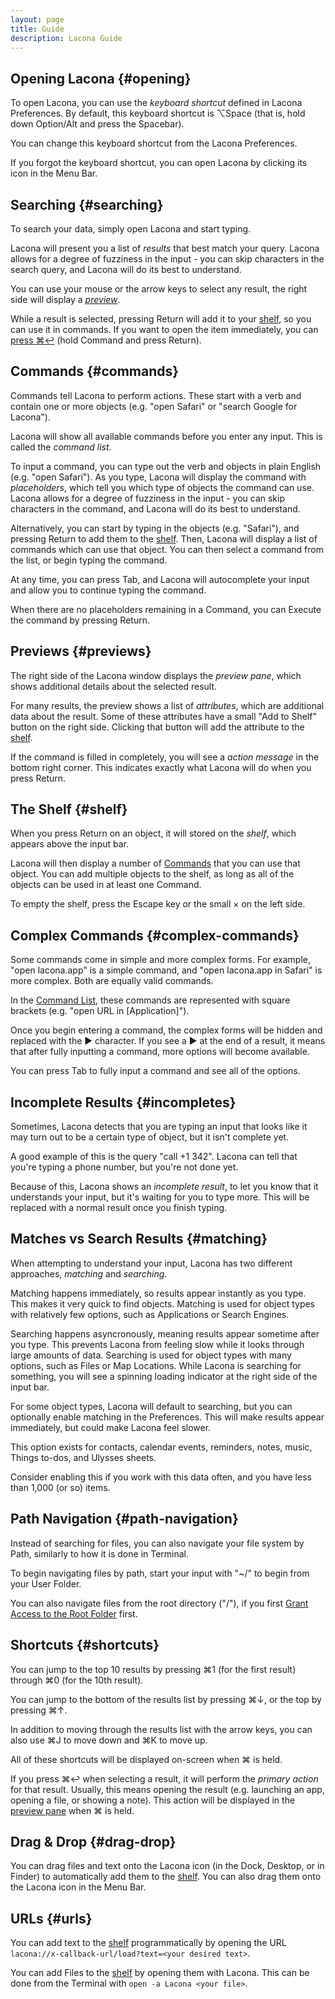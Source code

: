 ```yaml
---
layout: page
title: Guide
description: Lacona Guide
---
```


## Opening Lacona {#opening}

To open Lacona, you can use the *keyboard shortcut* defined in Lacona Preferences. By default, this keyboard shortcut is ⌥Space (that is, hold down Option/Alt and press the Spacebar).

You can change this keyboard shortcut from the Lacona Preferences.

If you forgot the keyboard shortcut, you can open Lacona by clicking its icon in the Menu Bar.

## Searching {#searching}

To search your data, simply open Lacona and start typing.

Lacona will present you a list of *results* that best match your query. Lacona allows for a degree of fuzziness in the input - you can skip characters in the search query, and Lacona will do its best to understand.

You can use your mouse or the arrow keys to select any result, the right side will display a [*preview*](#previews).

While a result is selected, pressing Return will add it to your [shelf](#shelf), so you can use it in commands. If you want to open the item immediately, you can [press ⌘↩](#shortcuts) (hold Command and press Return).

## Commands {#commands}

Commands tell Lacona to perform actions. These start with a verb and contain one or more objects (e.g. "open Safari" or "search Google for Lacona").

Lacona will show all available commands before you enter any input. This is called the *command list*.

To input a command, you can type out the verb and objects in plain English (e.g. "open Safari"). As you type, Lacona will display the command with *placeholders*, which tell you which type of objects the command can use. Lacona allows for a degree of fuzziness in the input - you can skip characters in the command, and Lacona will do its best to understand.

Alternatively, you can start by typing in the objects (e.g. "Safari"), and pressing Return to add them to the [shelf](#shelf). Then, Lacona will display a list of commands which can use that object. You can then select a command from the list, or begin typing the command.

At any time, you can press Tab, and Lacona will autocomplete your input and allow you to continue typing the command.

When there are no placeholders remaining in a Command, you can Execute the command by pressing Return.

## Previews {#previews}

The right side of the Lacona window displays the *preview pane*, which shows additional details about the selected result.

For many results, the preview shows a list of *attributes*, which are additional data about the result. Some of these attributes have a small "Add to Shelf" button on the right side. Clicking that button will add the attribute to the [shelf](#shelf).

If the command is filled in completely, you will see a *action message* in the bottom right corner. This indicates exactly what Lacona will do when you press Return.

## The Shelf {#shelf}

When you press Return on an object, it will stored on the *shelf*, which appears above the input bar.

Lacona will then display a number of [Commands](#commands) that you can use that object. You can add multiple objects to the shelf, as long as all of the objects can be used in at least one Command.

To empty the shelf, press the Escape key or the small × on the left side.

## Complex Commands {#complex-commands}

Some commands come in simple and more complex forms. For example, "open lacona.app" is a simple command, and "open lacona.app in Safari" is more complex. Both are equally valid commands.

In the [Command List](#commands), these commands are represented with square brackets (e.g. "open URL in \[Application\]").

Once you begin entering a command, the complex forms will be hidden and replaced with the ▶ character. If you see a ▶ at the end of a result, it means that after fully inputting a command, more options will become available.

You can press Tab to fully input a command and see all of the options.

## Incomplete Results {#incompletes}

Sometimes, Lacona detects that you are typing an input that looks like it may turn out to be a certain type of object, but it isn't complete yet.

A good example of this is the query "call +1 342". Lacona can tell that you're typing a phone number, but you're not done yet.

Because of this, Lacona shows an *incomplete result*, to let you know that it understands your input, but it's waiting for you to type more. This will be replaced with a normal result once you finish typing.

## Matches vs Search Results {#matching}

When attempting to understand your input, Lacona has two different approaches, *matching* and *searching*.

Matching happens immediately, so results appear instantly as you type. This makes it very quick to find objects. Matching is used for object types with relatively few options, such as Applications or Search Engines.

Searching happens asyncronously, meaning results appear sometime after you type. This prevents Lacona from feeling slow while it looks through large amounts of data. Searching is used for object types with many options, such as Files or Map Locations. While Lacona is searching for something, you will see a spinning loading indicator at the right side of the input bar.

For some object types, Lacona will default to searching, but you can optionally enable matching in the Preferences. This will make results appear immediately, but could make Lacona feel slower.

This option exists for contacts, calendar events, reminders, notes, music, Things to-dos, and Ulysses sheets.

Consider enabling this if you work with this data often, and you have less than 1,000 (or so) items.

## Path Navigation {#path-navigation}

Instead of searching for files, you can also navigate your file system by Path, similarly to how it is done in Terminal.

To begin navigating files by path, start your input with "\~/" to begin from your User Folder.

You can also navigate files from the root directory ("/"), if you first [Grant Access to the Root Folder](/faq#files) first.

## Shortcuts {#shortcuts}

You can jump to the top 10 results by pressing ⌘1 (for the first result) through ⌘0 (for the 10th result).

You can jump to the bottom of the results list by pressing ⌘↓, or the top by pressing ⌘↑.

In addition to moving through the results list with the arrow keys, you can also use ⌘J to move down and ⌘K to move up.

All of these shortcuts will be displayed on-screen when ⌘ is held.

If you press ⌘↩ when selecting a result, it will perform the *primary action* for that result. Usually, this means opening the result (e.g. launching an app, opening a file, or showing a note). This action will be displayed in the [preview pane](#previews) when ⌘ is held.

## Drag & Drop {#drag-drop}

You can drag files and text onto the Lacona icon (in the Dock, Desktop, or in Finder) to automatically add them to the [shelf](#shelf). You can also drag them onto the Lacona icon in the Menu Bar.

## URLs {#urls}

You can add text to the [shelf](#shelf) programmatically by opening the URL `lacona://x-callback-url/load?text=<your desired text>`.

You can add Files to the [shelf](#shelf) by opening them with Lacona. This can be done from the Terminal with `open -a Lacona <your file>`.

